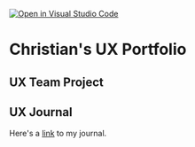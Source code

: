 [![Open in Visual Studio Code](https://classroom.github.com/assets/open-in-vscode-f059dc9a6f8d3a56e377f745f24479a46679e63a5d9fe6f495e02850cd0d8118.svg)](https://classroom.github.com/online_ide?assignment_repo_id=6804306&assignment_repo_type=AssignmentRepo)
# Christian's UX Portfolio


## UX Team Project


## UX Journal
Here's a [link](journal/) to my journal.
